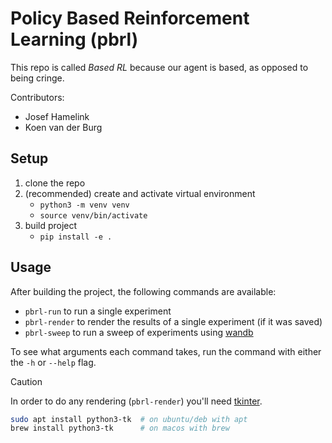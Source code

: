 # Policy Based Reinforcement Learning (pbrl)

This repo is called _Based RL_ because our agent is based, as opposed to being cringe.

Contributors:

- Josef Hamelink
- Koen van der Burg

## Setup

1. clone the repo
2. (recommended) create and activate virtual environment
   - `python3 -m venv venv`
   - `source venv/bin/activate`
3. build project
   - `pip install -e .`

## Usage

After building the project, the following commands are available:

- `pbrl-run` to run a single experiment
- `pbrl-render` to render the results of a single experiment (if it was saved)
- `pbrl-sweep` to run a sweep of experiments using [wandb](https://wandb.ai/)

To see what arguments each command takes, run the command with either the `-h` or `--help` flag.

>[!CAUTION]

In order to do any rendering (`pbrl-render`) you'll need [tkinter](https://docs.python.org/3/library/tkinter.html).

```bash
sudo apt install python3-tk  # on ubuntu/deb with apt
brew install python3-tk      # on macos with brew
```
